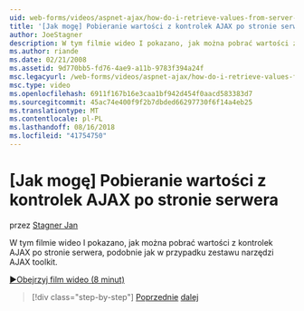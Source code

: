 ```yaml
---
uid: web-forms/videos/aspnet-ajax/how-do-i-retrieve-values-from-server-side-ajax-controls
title: '[Jak mogę] Pobieranie wartości z kontrolek AJAX po stronie serwera | Dokumentacja firmy Microsoft'
author: JoeStagner
description: W tym filmie wideo I pokazano, jak można pobrać wartości z kontrolek AJAX po stronie serwera, podobnie jak w przypadku zestawu narzędzi AJAX toolkit.
ms.author: riande
ms.date: 02/21/2008
ms.assetid: 9d770bb5-fd76-4ae9-a11b-9783f394a24f
msc.legacyurl: /web-forms/videos/aspnet-ajax/how-do-i-retrieve-values-from-server-side-ajax-controls
msc.type: video
ms.openlocfilehash: 6911f167b16e3caa1bf942d454f0aacd583383d7
ms.sourcegitcommit: 45ac74e400f9f2b7dbded66297730f6f14a4eb25
ms.translationtype: MT
ms.contentlocale: pl-PL
ms.lasthandoff: 08/16/2018
ms.locfileid: "41754750"
---
```

<a name="how-do-i-retrieve-values-from-server-side-ajax-controls"></a>[Jak mogę] Pobieranie wartości z kontrolek AJAX po stronie serwera
====================
przez [Stagner Jan](https://github.com/JoeStagner)

W tym filmie wideo I pokazano, jak można pobrać wartości z kontrolek AJAX po stronie serwera, podobnie jak w przypadku zestawu narzędzi AJAX toolkit.

[&#9654;Obejrzyj film wideo (8 minut)](https://channel9.msdn.com/Blogs/ASP-NET-Site-Videos/how-do-i-retrieve-values-from-server-side-ajax-controls)

> [!div class="step-by-step"]
> [Poprzednie](how-do-i-associate-ajax-client-behavior-with-an-aspnet-server-control.md)
> [dalej](two-simple-techniques-for-triggering-updates-to-update-panels.md)
